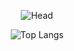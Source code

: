 <div align=center>
  
  ![Head](https://capsule-render.vercel.app/api?type=waving&height=300&text=✦Welcome+to+hiyunD's+github✧&fontSize=30&fontColor=FFFFFF&animation=twinkling&color=0:c8fdf9,100:3cade5&fontAlignY=40)

  ![Top Langs](https://github-readme-stats.vercel.app/api/top-langs/?username=hiyunD&layout=compact)
  
</div>


<!--
**hiyunD/hiyunD** is a ✨ _special_ ✨ repository because its `README.md` (this file) appears on your GitHub profile.

Here are some ideas to get you started:

- 🔭 I’m currently working on ...
- 🌱 I’m currently learning ...
- 👯 I’m looking to collaborate on ...
- 🤔 I’m looking for help with ...
- 💬 Ask me about ...
- 📫 How to reach me: ...
- 😄 Pronouns: ...
- ⚡ Fun fact: ...
-->
